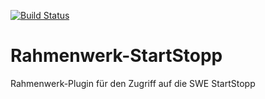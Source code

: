 [![Build Status](https://travis-ci.org/bitctrl/Rahmenwerk-StartStopp.svg?branch=develop)](https://travis-ci.org/bitctrl/Rahmenwerk-StartStopp)

# Rahmenwerk-StartStopp
Rahmenwerk-Plugin für den Zugriff auf die SWE StartStopp
